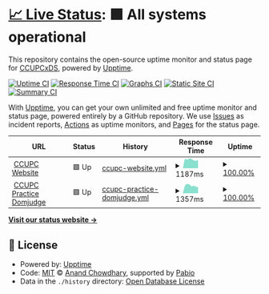 # [📈 Live Status](https://CCUPCxDS.github.io/CCUPCWebsiteMonitor): <!--live status--> **🟩 All systems operational**

This repository contains the open-source uptime monitor and status page for [CCUPCxDS](https://CCUPCxDS.github.io/CCUPCWebsiteMonitor), powered by [Upptime](https://github.com/upptime/upptime).

[![Uptime CI](https://github.com/CCUPCxDS/CCUPCWebsiteMonitor/workflows/Uptime%20CI/badge.svg)](https://github.com/CCUPCxDS/CCUPCWebsiteMonitor/actions?query=workflow%3A%22Uptime+CI%22)
[![Response Time CI](https://github.com/CCUPCxDS/CCUPCWebsiteMonitor/workflows/Response%20Time%20CI/badge.svg)](https://github.com/CCUPCxDS/CCUPCWebsiteMonitor/actions?query=workflow%3A%22Response+Time+CI%22)
[![Graphs CI](https://github.com/CCUPCxDS/CCUPCWebsiteMonitor/workflows/Graphs%20CI/badge.svg)](https://github.com/CCUPCxDS/CCUPCWebsiteMonitor/actions?query=workflow%3A%22Graphs+CI%22)
[![Static Site CI](https://github.com/CCUPCxDS/CCUPCWebsiteMonitor/workflows/Static%20Site%20CI/badge.svg)](https://github.com/CCUPCxDS/CCUPCWebsiteMonitor/actions?query=workflow%3A%22Static+Site+CI%22)
[![Summary CI](https://github.com/CCUPCxDS/CCUPCWebsiteMonitor/workflows/Summary%20CI/badge.svg)](https://github.com/CCUPCxDS/CCUPCWebsiteMonitor/actions?query=workflow%3A%22Summary+CI%22)

With [Upptime](https://upptime.js.org), you can get your own unlimited and free uptime monitor and status page, powered entirely by a GitHub repository. We use [Issues](https://github.com/CCUPCxDS/CCUPCWebsiteMonitor/issues) as incident reports, [Actions](https://github.com/CCUPCxDS/CCUPCWebsiteMonitor/actions) as uptime monitors, and [Pages](https://CCUPCxDS.github.io/CCUPCWebsiteMonitor) for the status page.

<!--start: status pages-->
<!-- This summary is generated by Upptime (https://github.com/upptime/upptime) -->
<!-- Do not edit this manually, your changes will be overwritten -->
<!-- prettier-ignore -->
| URL | Status | History | Response Time | Uptime |
| --- | ------ | ------- | ------------- | ------ |
| <img alt="" src="https://icons.duckduckgo.com/ip3/ccupcxds.csie.io.ico" height="13"> [CCUPC Website](https://ccupcxds.csie.io/) | 🟩 Up | [ccupc-website.yml](https://github.com/CCUPCxDS/CCUPCWebsiteMonitor/commits/HEAD/history/ccupc-website.yml) | <details><summary><img alt="Response time graph" src="./graphs/ccupc-website/response-time-week.png" height="20"> 1187ms</summary><br><a href="https://CCUPCxDS.github.io/CCUPCWebsiteMonitor/history/ccupc-website"><img alt="Response time 1221" src="https://img.shields.io/endpoint?url=https%3A%2F%2Fraw.githubusercontent.com%2FCCUPCxDS%2FCCUPCWebsiteMonitor%2FHEAD%2Fapi%2Fccupc-website%2Fresponse-time.json"></a><br><a href="https://CCUPCxDS.github.io/CCUPCWebsiteMonitor/history/ccupc-website"><img alt="24-hour response time 1286" src="https://img.shields.io/endpoint?url=https%3A%2F%2Fraw.githubusercontent.com%2FCCUPCxDS%2FCCUPCWebsiteMonitor%2FHEAD%2Fapi%2Fccupc-website%2Fresponse-time-day.json"></a><br><a href="https://CCUPCxDS.github.io/CCUPCWebsiteMonitor/history/ccupc-website"><img alt="7-day response time 1187" src="https://img.shields.io/endpoint?url=https%3A%2F%2Fraw.githubusercontent.com%2FCCUPCxDS%2FCCUPCWebsiteMonitor%2FHEAD%2Fapi%2Fccupc-website%2Fresponse-time-week.json"></a><br><a href="https://CCUPCxDS.github.io/CCUPCWebsiteMonitor/history/ccupc-website"><img alt="30-day response time 1134" src="https://img.shields.io/endpoint?url=https%3A%2F%2Fraw.githubusercontent.com%2FCCUPCxDS%2FCCUPCWebsiteMonitor%2FHEAD%2Fapi%2Fccupc-website%2Fresponse-time-month.json"></a><br><a href="https://CCUPCxDS.github.io/CCUPCWebsiteMonitor/history/ccupc-website"><img alt="1-year response time 1221" src="https://img.shields.io/endpoint?url=https%3A%2F%2Fraw.githubusercontent.com%2FCCUPCxDS%2FCCUPCWebsiteMonitor%2FHEAD%2Fapi%2Fccupc-website%2Fresponse-time-year.json"></a></details> | <details><summary><a href="https://CCUPCxDS.github.io/CCUPCWebsiteMonitor/history/ccupc-website">100.00%</a></summary><a href="https://CCUPCxDS.github.io/CCUPCWebsiteMonitor/history/ccupc-website"><img alt="All-time uptime 87.31%" src="https://img.shields.io/endpoint?url=https%3A%2F%2Fraw.githubusercontent.com%2FCCUPCxDS%2FCCUPCWebsiteMonitor%2FHEAD%2Fapi%2Fccupc-website%2Fuptime.json"></a><br><a href="https://CCUPCxDS.github.io/CCUPCWebsiteMonitor/history/ccupc-website"><img alt="24-hour uptime 100.00%" src="https://img.shields.io/endpoint?url=https%3A%2F%2Fraw.githubusercontent.com%2FCCUPCxDS%2FCCUPCWebsiteMonitor%2FHEAD%2Fapi%2Fccupc-website%2Fuptime-day.json"></a><br><a href="https://CCUPCxDS.github.io/CCUPCWebsiteMonitor/history/ccupc-website"><img alt="7-day uptime 100.00%" src="https://img.shields.io/endpoint?url=https%3A%2F%2Fraw.githubusercontent.com%2FCCUPCxDS%2FCCUPCWebsiteMonitor%2FHEAD%2Fapi%2Fccupc-website%2Fuptime-week.json"></a><br><a href="https://CCUPCxDS.github.io/CCUPCWebsiteMonitor/history/ccupc-website"><img alt="30-day uptime 100.00%" src="https://img.shields.io/endpoint?url=https%3A%2F%2Fraw.githubusercontent.com%2FCCUPCxDS%2FCCUPCWebsiteMonitor%2FHEAD%2Fapi%2Fccupc-website%2Fuptime-month.json"></a><br><a href="https://CCUPCxDS.github.io/CCUPCWebsiteMonitor/history/ccupc-website"><img alt="1-year uptime 87.31%" src="https://img.shields.io/endpoint?url=https%3A%2F%2Fraw.githubusercontent.com%2FCCUPCxDS%2FCCUPCWebsiteMonitor%2FHEAD%2Fapi%2Fccupc-website%2Fuptime-year.json"></a></details>
| <img alt="" src="https://icons.duckduckgo.com/ip3/ccupc.csie.io.ico" height="13"> [CCUPC Practice Domjudge](https://ccupc.csie.io/) | 🟩 Up | [ccupc-practice-domjudge.yml](https://github.com/CCUPCxDS/CCUPCWebsiteMonitor/commits/HEAD/history/ccupc-practice-domjudge.yml) | <details><summary><img alt="Response time graph" src="./graphs/ccupc-practice-domjudge/response-time-week.png" height="20"> 1357ms</summary><br><a href="https://CCUPCxDS.github.io/CCUPCWebsiteMonitor/history/ccupc-practice-domjudge"><img alt="Response time 1694" src="https://img.shields.io/endpoint?url=https%3A%2F%2Fraw.githubusercontent.com%2FCCUPCxDS%2FCCUPCWebsiteMonitor%2FHEAD%2Fapi%2Fccupc-practice-domjudge%2Fresponse-time.json"></a><br><a href="https://CCUPCxDS.github.io/CCUPCWebsiteMonitor/history/ccupc-practice-domjudge"><img alt="24-hour response time 1481" src="https://img.shields.io/endpoint?url=https%3A%2F%2Fraw.githubusercontent.com%2FCCUPCxDS%2FCCUPCWebsiteMonitor%2FHEAD%2Fapi%2Fccupc-practice-domjudge%2Fresponse-time-day.json"></a><br><a href="https://CCUPCxDS.github.io/CCUPCWebsiteMonitor/history/ccupc-practice-domjudge"><img alt="7-day response time 1357" src="https://img.shields.io/endpoint?url=https%3A%2F%2Fraw.githubusercontent.com%2FCCUPCxDS%2FCCUPCWebsiteMonitor%2FHEAD%2Fapi%2Fccupc-practice-domjudge%2Fresponse-time-week.json"></a><br><a href="https://CCUPCxDS.github.io/CCUPCWebsiteMonitor/history/ccupc-practice-domjudge"><img alt="30-day response time 1392" src="https://img.shields.io/endpoint?url=https%3A%2F%2Fraw.githubusercontent.com%2FCCUPCxDS%2FCCUPCWebsiteMonitor%2FHEAD%2Fapi%2Fccupc-practice-domjudge%2Fresponse-time-month.json"></a><br><a href="https://CCUPCxDS.github.io/CCUPCWebsiteMonitor/history/ccupc-practice-domjudge"><img alt="1-year response time 1694" src="https://img.shields.io/endpoint?url=https%3A%2F%2Fraw.githubusercontent.com%2FCCUPCxDS%2FCCUPCWebsiteMonitor%2FHEAD%2Fapi%2Fccupc-practice-domjudge%2Fresponse-time-year.json"></a></details> | <details><summary><a href="https://CCUPCxDS.github.io/CCUPCWebsiteMonitor/history/ccupc-practice-domjudge">100.00%</a></summary><a href="https://CCUPCxDS.github.io/CCUPCWebsiteMonitor/history/ccupc-practice-domjudge"><img alt="All-time uptime 93.21%" src="https://img.shields.io/endpoint?url=https%3A%2F%2Fraw.githubusercontent.com%2FCCUPCxDS%2FCCUPCWebsiteMonitor%2FHEAD%2Fapi%2Fccupc-practice-domjudge%2Fuptime.json"></a><br><a href="https://CCUPCxDS.github.io/CCUPCWebsiteMonitor/history/ccupc-practice-domjudge"><img alt="24-hour uptime 100.00%" src="https://img.shields.io/endpoint?url=https%3A%2F%2Fraw.githubusercontent.com%2FCCUPCxDS%2FCCUPCWebsiteMonitor%2FHEAD%2Fapi%2Fccupc-practice-domjudge%2Fuptime-day.json"></a><br><a href="https://CCUPCxDS.github.io/CCUPCWebsiteMonitor/history/ccupc-practice-domjudge"><img alt="7-day uptime 100.00%" src="https://img.shields.io/endpoint?url=https%3A%2F%2Fraw.githubusercontent.com%2FCCUPCxDS%2FCCUPCWebsiteMonitor%2FHEAD%2Fapi%2Fccupc-practice-domjudge%2Fuptime-week.json"></a><br><a href="https://CCUPCxDS.github.io/CCUPCWebsiteMonitor/history/ccupc-practice-domjudge"><img alt="30-day uptime 100.00%" src="https://img.shields.io/endpoint?url=https%3A%2F%2Fraw.githubusercontent.com%2FCCUPCxDS%2FCCUPCWebsiteMonitor%2FHEAD%2Fapi%2Fccupc-practice-domjudge%2Fuptime-month.json"></a><br><a href="https://CCUPCxDS.github.io/CCUPCWebsiteMonitor/history/ccupc-practice-domjudge"><img alt="1-year uptime 93.21%" src="https://img.shields.io/endpoint?url=https%3A%2F%2Fraw.githubusercontent.com%2FCCUPCxDS%2FCCUPCWebsiteMonitor%2FHEAD%2Fapi%2Fccupc-practice-domjudge%2Fuptime-year.json"></a></details>

<!--end: status pages-->

[**Visit our status website →**](https://CCUPCxDS.github.io/CCUPCWebsiteMonitor)

## 📄 License

- Powered by: [Upptime](https://github.com/upptime/upptime)
- Code: [MIT](./LICENSE) © [Anand Chowdhary](https://anandchowdhary.com), supported by [Pabio](https://pabio.com)
- Data in the `./history` directory: [Open Database License](https://opendatacommons.org/licenses/odbl/1-0/)
